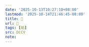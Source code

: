```yaml
---
date: '2025-10-13T10:27:10+08:00'
lastmod: '2025-10-14T21:46:45-08:00'
title: 􃟆
url: 􃟆
tags: [錎]
src: DCCV
note:
---
```

